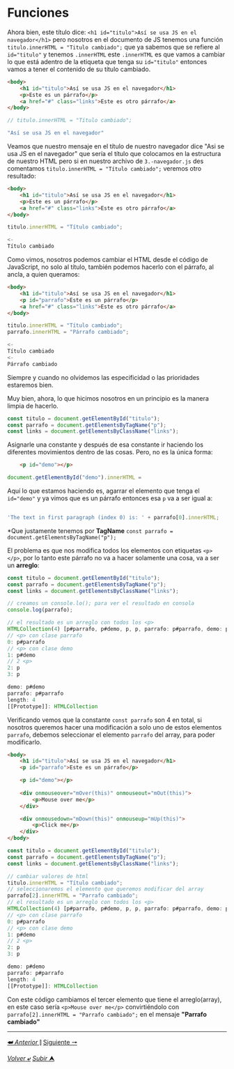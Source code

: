 # Funciones

Ahora bien, este título dice: `<h1 id="titulo">Así se usa JS en el navegador</h1>` pero nosotros en el documento de JS tenemos una función `titulo.innerHTML = "Titulo cambiado";` que ya sabemos que se refiere al `id="titulo"` y tenemos `.innerHTML` este `.innerHTML` es que vamos a cambiar lo que está adentro de la etiqueta que tenga su `id="titulo"` entonces vamos a tener el contenido de su título cambiado.

```html
<body>
	<h1 id="titulo">Así se usa JS en el navegador</h1>
	<p>Este es un párrafo</p>
	<a href="#" class="links">Este es otro párrafo</a>
</body>

```
```js
// titulo.innerHTML = "Título cambiado";

"Así se usa JS en el navegador"
```

Veamos que nuestro mensaje en el título de nuestro navegador dice "Asi se usa JS en el navegador" que sería el título que colocamos en la estructura de nuestro HTML pero si en nuestro archivo de `3.-navegador.js` des comentamos `titulo.innerHTML = "Título cambiado";` veremos otro resultado:

```html
<body>
	<h1 id="titulo">Así se usa JS en el navegador</h1>
	<p>Este es un párrafo</p>
	<a href="#" class="links">Este es otro párrafo</a>
</body>

```
```js
titulo.innerHTML = "Título cambiado";

<-
Título cambiado
```
Como vimos, nosotros podemos cambiar el HTML desde el código de JavaScript, no solo al título, también podemos hacerlo con el párrafo, al ancla, a quien queramos:

```html
<body>
	<h1 id="titulo">Así se usa JS en el navegador</h1>
	<p id="parrafo">Este es un párrafo</p>
	<a href="#" class="links">Este es otro párrafo</a>
</body>

```
```js
titulo.innerHTML = "Título cambiado";
parrafo.innerHTML = "Párrafo cambiado";

<-
Título cambiado
<-
Párrafo cambiado
```

Siempre y cuando no olvidemos las especificidad o las prioridades estaremos bien.

Muy bien, ahora, lo que hicimos nosotros en un principio es la manera limpia de hacerlo.

```js
const titulo = document.getElementById("titulo");
const parrafo = document.getElementsByTagName("p");
const links = document.getElementsByClassName("links");
```

Asignarle una constante y después de esa constante ir haciendo los diferentes movimientos dentro de las cosas. Pero, no es la única forma:

```html
	<p id="demo"></p>
```
```js
document.getElementById("demo").innerHTML =
```
Aquí lo que estamos haciendo es, agarrar el elemento que tenga el `id="demo"` y ya vimos que es un párrafo entonces esa `p` va a ser igual a:

```js
																					// este parrafo *
'The text in first paragraph (index 0) is: ' + parrafo[0].innerHTML;
```
*Que justamente tenemos por **TagName** `const parrafo = document.getElementsByTagName("p");`

El problema es que nos modifica todos los elementos con etiquetas `<p></p>`, por lo tanto este párrafo no va a hacer solamente una cosa, va a ser un **arreglo**:

```js
const titulo = document.getElementById("titulo");
const parrafo = document.getElementsByTagName("p");
const links = document.getElementsByClassName("links");

// creamos un console.lo(); para ver el resultado en consola
console.log(parrafo);

// el resultado es un arreglo con todos los <p>
HTMLCollection(4) [p#parrafo, p#demo, p, p, parrafo: p#parrafo, demo: p#demo]
// <p> con clase parrafo
0: p#parrafo
// <p> con clase demo
1: p#demo
// 2 <p>
2: p
3: p

demo: p#demo
parrafo: p#parrafo
length: 4
[[Prototype]]: HTMLCollection
```
Verificando vemos que la constante `const parrafo` son 4 en total, si nosotros queremos hacer una modificación a solo uno de estos elementos `parrafo`, debemos seleccionar el elemento ``parrafo`` del array, para poder modificarlo.

```html
<body>
	<h1 id="titulo">Así se usa JS en el navegador</h1>
	<p id="parrafo">Este es un párrafo</p>

	<p id="demo"></p>
 
	<div onmouseover="mOver(this)" onmouseout="mOut(this)">
		<p>Mouse over me</p>
	</div>

	<div onmousedown="mDown(this)" onmouseup="mUp(this)">
		<p>Click me</p>
	</div>
</body>
```

```js
const titulo = document.getElementById("titulo");
const parrafo = document.getElementsByTagName("p");
const links = document.getElementsByClassName("links");

// cambiar valores de html
titulo.innerHTML = "Título cambiado";
// seleccionaremos el elemento que queremos modificar del array
parrafo[2].innerHTML = "Parrafo cambiado";
// el resultado es un arreglo con todos los <p>
HTMLCollection(4) [p#parrafo, p#demo, p, p, parrafo: p#parrafo, demo: p#demo]
// <p> con clase parrafo
0: p#parrafo
// <p> con clase demo
1: p#demo
// 2 <p>
2: p
3: p

demo: p#demo
parrafo: p#parrafo
length: 4
[[Prototype]]: HTMLCollection
```
Con este código cambiamos el tercer elemento que tiene el arreglo(array), en este caso sería `<p>Mouse over me</p>` convirtiéndolo con `parrafo[2].innerHTML = "Parrafo cambiado";` en el mensaje **"Parrafo cambiado"**

---

[**&#11176;** *Anterior* &#11007;](/JavaScript/TeoriaJSyHTML/002_manipulandoEtiquetas.md "Manipulando etiquetas .getElements;") 
[Siguiente **&#129042;**](/JavaScript/TeoriaJSyHTML/004_innerHTML.md "innerhtml")

[*Volver* **&ldca;**](/JavaScript/TeoriaJSMedio/README.md "Regresar a título") 
[*Subir* **&#11165;**](# "Ir al título")

